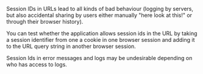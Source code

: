 Session IDs in URLs lead to all kinds of bad behaviour (logging by servers, but also accidental sharing by users either manually "here look at this!" or through their browser history).

You can test whether the application allows session ids in the URL by taking a session identifier from one a cookie in one browser session and adding it to the URL query string in another browser session.

Session Ids in error messages and logs may be undesirable depending on who has access to logs.
